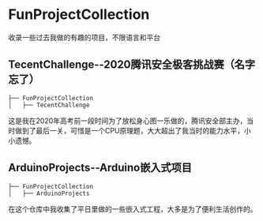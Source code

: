 # FunProjectCollection
收录一些过去我做的有趣的项目，不限语言和平台

## TecentChallenge--2020腾讯安全极客挑战赛（名字忘了）

```
├── FunProjectCollection
│   ├── TecentChallenge
```
这是我在2020年高考前一段时间为了放松身心图一乐做的，腾讯安全部主办，当时做到了最后一关，可惜是一个CPU原理题，大大超出了我当时的能力水平，小小遗憾。

## ArduinoProjects--Arduino嵌入式项目
```
├── FunProjectCollection
│   ├── ArduinoProjects
```
在这个仓库中我收集了平日里做的一些嵌入式工程，大多是为了便利生活创作的。
